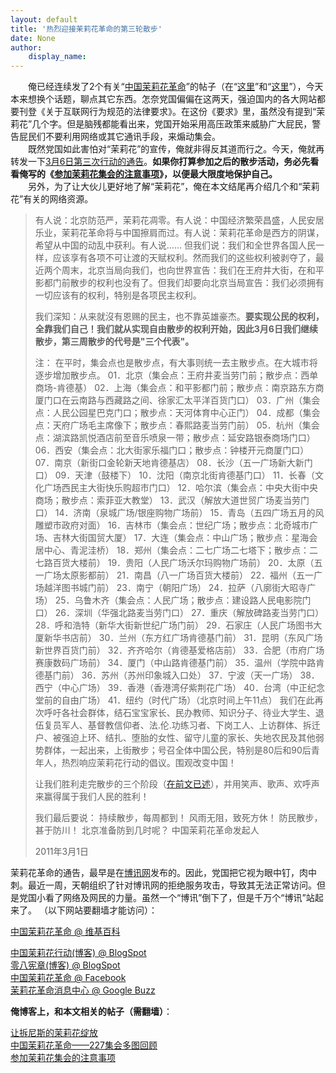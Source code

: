 ```yaml
---
layout: default
title: '热烈迎接茉莉花革命的第三轮散步'
date: None
author:
    display_name: 
---
```


　　俺已经连续发了2个有关“[中国茉莉花革命](https://zh.wikipedia.org/wiki/%E4%B8%AD%E5%9C%8B%E8%8C%89%E8%8E%89%E8%8A%B1%E9%9D%A9%E5%91%BD)”的帖子（在“[这里](https://program-think.blogspot.com/2011/02/jasmine-revolution-227-notice.html)”和“[这里](https://program-think.blogspot.com/2011/03/jasmine-revolution-227-photo.html)”），今天本来想换个话题，聊点其它东西。怎奈党国偏偏在这两天，强迫国内的各大网站都要刊登《关于互联网行为规范的法律要求》。在这份《要求》里，虽然没有提到“茉莉花”几个字。但是脑残都能看出来，党国开始采用高压政策来威胁广大屁民，警告屁民们不要利用网络或其它通讯手段，来煽动集会。  
　　既然党国如此害怕对“茉莉花”的宣传，俺就非得反其道而行之。今天，俺就再转发一下[3月6日第三次行动的通告](http://molihuaxingdong.blogspot.com/2011/02/201136.html)。**如果你打算参加之后的散步活动，务必先看看俺写的《[参加茉莉花集会的注意事项](https://program-think.blogspot.com/2011/03/jasmine-revolution-how-to.html)》，以便最大限度地保护自己。**  
　　另外，为了让大伙儿更好地了解“茉莉花”，俺在本文结尾再介绍几个和“茉莉花”有关的网络资源。  

> 有人说：北京防范严，茉莉花凋零。有人说：中国经济繁荣昌盛，人民安居乐业，茉莉花革命将与中国擦肩而过。有人说：茉莉花革命是西方的阴谋，希望从中国的动乱中获利。有人说…… 但我们说：我们和全世界各国人民一样，应该享有各项不可让渡的天赋权利。然而我们的这些权利被剥夺了，最近两个周末，北京当局向我们，也向世界宣告：我们在王府井大街，在和平影都门前散步的权利也没有了。但我们却要向北京当局宣告：我们必须拥有一切应该有的权利，特别是各项民主权利。
> 
> 我们深知：从来就沒有恩赐的民主，也不靠英雄豪杰。**要实现公民的权利，全靠我们自己！我们就从实现自由散步的权利开始，因此3月6日我们继续散步，第三周散步的代号是"三个代表"。**
> 
> 注： 在平时，集会点也是散步点，有大事则统一去主散步点。在大城市将逐步增加散步点。 01．北京（集会点：王府井麦当劳门前；散步点：西单商场-肯德基） 02．上海（集会点：和平影都门前；散步点：南京路东方商厦门口在云南路与西藏路之间、徐家汇太平洋百货门口） 03．广州（集会点：人民公园星巴克门口；散步点：天河体育中心正门） 04．成都（集会点：天府广场毛主席像下；散步点：春熙路麦当劳门前） 05．杭州（集会点：湖滨路凯悦酒店前至音乐喷泉一带；散步点：延安路银泰商场门口） 06．西安（集会点：北大街家乐福门口；散步点：钟楼开元商厦门口） 07．南京（新街口金轮新天地肯德基店） 08．长沙（五一广场新大新门口） 09．天津（鼓楼下） 10．沈阳（南京北街肯德基门口） 11．长春（文化广场西民主大街快乐购超市门口） 12．哈尔滨（集会点：中央大街中央商场；散步点：索菲亚大教堂） 13．武汉（解放大道世贸广场麦当劳门口） 14．济南（泉城广场/银座购物广场前） 15．青岛（五四广场五月的风雕塑市政府对面） 16．吉林市（集会点：世纪广场；散步点：北奇城市广场、吉林大街国贸大厦） 17．大连（集会点：中山广场；散步点：星海会居中心、青泥洼桥） 18．郑州（集会点：二七广场二七塔下；散步点：二七路百货大楼前） 19．贵阳（人民广场沃尔玛购物广场前） 20．太原（五一广场太原影都前） 21．南昌（八一广场百货大楼前） 22．福州（五一广场越洋图书城门前） 23．南宁（朝阳广场） 24．拉萨（八廓街大昭寺广场） 25．乌鲁木齐（集会点：人民广场；散步点：建设路人民电影院门口） 26．深圳（华强北路麦当劳门口） 27．重庆（解放碑路麦当劳门口） 28．呼和浩特（新华大街新世纪广场门前） 29．石家庄（人民广场图书大厦新华书店前） 30．兰州（东方红广场肯德基门前） 31．昆明（东风广场新世界百货门前） 32．齐齐哈尔（肯德基爱格店前） 33．合肥（市府广场赛康数码广场前） 34．厦门（中山路肯德基门前） 35．温州（学院中路肯德基门前） 36．苏州（苏州印象城入口处） 37．宁波（天一广场） 38．西宁（中心广场） 39．香港（香港湾仔紫荆花广场） 40．台湾（中正纪念堂前的自由广场） 41．纽约（时代广场）（北京时间上午11点） 我们在此再次呼吁各社会群体，结石宝宝家长、民办教师、知识分子、待业大学生、退伍复员军人、基督教信仰者、法.伦.功练习者、下岗工人、上访群体、拆迁户、被强迫上环、结扎、堕胎的女性、留守儿童的家长、失地农民及其他弱势群体，一起出来，上街散步；号召全体中国公民，特别是80后和90后青年人，热烈响应茉莉花行动的倡议。围观改变中国！
> 
> 让我们胜利走完散步的三个阶段（[在前文已述](http://molihuaxingdong.blogspot.com/2011/02/blog-post_28.html)），并用笑声、歌声、欢呼声来赢得属于我们人民的胜利！
> 
> 我们最后要说： 持续散步，每周都到！ 风雨无阻，致死方休！ 防民散步，甚于防川！ 北京准备防到几时呢？ 中国茉莉花革命发起人
> 
> 2011年3月1日

  
茉莉花革命的通告，最早是在[博讯网](http://www.boxun.com/)发布的。因此，党国把它视为眼中钉，肉中刺。最近一周，天朝组织了针对博讯网的拒绝服务攻击，导致其无法正常访问。但是党国小看了网络及网民的力量。虽然一个“博讯”倒下了，但是千万个“博讯”站起来了。 （以下网站要翻墙才能访问）：

[中国茉莉花革命 @ 维基百科](https://zh.wikipedia.org/wiki/%E4%B8%AD%E5%9C%8B%E8%8C%89%E8%8E%89%E8%8A%B1%E9%9D%A9%E5%91%BD)

  
[中国茉莉花行动(博客) @ BlogSpot](http://molihuaxingdong.blogspot.com/)  
[零八宪章(博客) @ BlogSpot](http://08charterbbs.blogspot.com/)  
[中国茉莉花革命 @ Facebook](http://www.facebook.com/jasminerevolution.cn)  
[茉莉花革命消息中心 @ Google Buzz](https://www.google.com/profiles/china.molihua#buzz)

**俺博客上，和本文相关的帖子（需翻墙）**：

  
[让拆尼斯的茉莉花绽放](https://program-think.blogspot.com/2011/02/jasmine-revolution-227-notice.html)  
[中国茉莉花革命——227集会多图回顾](https://program-think.blogspot.com/2011/03/jasmine-revolution-227-photo.html)  
[参加茉莉花集会的注意事项](https://program-think.blogspot.com/2011/03/jasmine-revolution-how-to.html)

